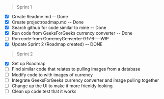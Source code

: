 > Sprint 1
- [x] Create Readme.md -- Done
- [x] Create projectroadmap.md -- Done
- [x] Search github for code similar to mine -- Done
- [x] Run code from GeeksForGeeks currency converter -- Done
- [ ] ~~Run code from CurrencyConverter 0.17.6 -- WIP~~
- [x] Update Sprint 2 (Roadmap created) -- DONE

> Sprint 2
- [x] Set up Roadmap 
- [ ] Find similar code that relates to pulling images from a database
- [ ] Modify code to with images of currency
- [ ] Integrate GeeksForGeeks currency converter and image pulling together
- [ ] Change up the UI to make it more frienldy looking
- [ ] Clean up code test that it works
